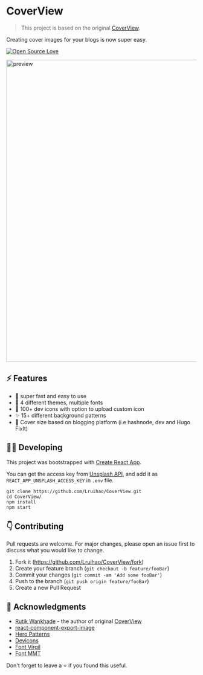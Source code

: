 # CoverView

> This project is based on the original [CoverView](https://github.com/rutikwankhade/CoverView).

Creating cover images for your blogs is now super easy.

[![Open Source Love](https://badges.frapsoft.com/os/v1/open-source.svg?v=103)](https://github.com/Lruihao/CoverView)

<img src="https://user-images.githubusercontent.com/47467468/175771056-bf7fa9a0-801b-4887-80b5-169735923d64.png" height="auto" width="800px" margin="20px" alt="preview">

## ⚡ Features

- 🚀 super fast and easy to use
- 🌈 4 different themes, multiple fonts
- 🌠 100+ dev icons with option to upload custom icon
- ✨ 15+ different background patterns
- 💾 Cover size based on blogging platform (i.e hashnode, dev and Hugo FixIt)

## 👩‍💻 Developing

This project was bootstrapped with [Create React App](https://github.com/facebook/create-react-app).

You can get the access key from [Unsplash API](https://unsplash.com/developers), and add it as `REACT_APP_UNSPLASH_ACCESS_KEY` in `.env` file.

```shell
git clone https://github.com/Lruihao/CoverView.git
cd CoverView/
npm install
npm start
```

## 👇 Contributing

Pull requests are welcome. For major changes, please open an issue first to discuss what you would like to change.

1. Fork it (<https://github.com/Lruihao/CoverView/fork>)
2. Create your feature branch (`git checkout -b feature/fooBar`)
3. Commit your changes (`git commit -am 'Add some fooBar'`)
4. Push to the branch (`git push origin feature/fooBar`)
5. Create a new Pull Request

## 🙏 Acknowledgments

- [Rutik Wankhade](https://github.com/rutikwankhade) - the author of original [CoverView](https://github.com/rutikwankhade/CoverView)
- [react-component-export-image](https://www.npmjs.com/package/react-component-export-image)
- [Hero Patterns](https://www.heropatterns.com/)
- [Devicons](https://github.com/devicons/devicon)
- [Font Virgil](https://github.com/excalidraw/virgil)
- [Font MMT](https://github.com/Lruihao/MMT)

Don't forget to leave a ⭐ if you found this useful.

